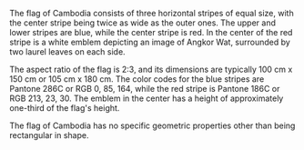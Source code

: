 The flag of Cambodia consists of three horizontal stripes of equal size, with the center stripe being twice as wide as the outer ones. The upper and lower stripes are blue, while the center stripe is red. In the center of the red stripe is a white emblem depicting an image of Angkor Wat, surrounded by two laurel leaves on each side.

The aspect ratio of the flag is 2:3, and its dimensions are typically 100 cm x 150 cm or 105 cm x 180 cm. The color codes for the blue stripes are Pantone 286C or RGB 0, 85, 164, while the red stripe is Pantone 186C or RGB 213, 23, 30. The emblem in the center has a height of approximately one-third of the flag's height.

The flag of Cambodia has no specific geometric properties other than being rectangular in shape.